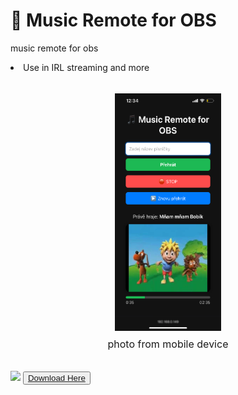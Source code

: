 # 🎵 Music Remote for OBS
music remote for obs
<li>Use in IRL streaming and more</li><br>
<div style="text-align: center; margin-top: 1rem;">
<img src="Images/IMG_1803.png" style="height:380px; width: 170px;">
<p style="margin-top: 0.5rem; font-size: 1rem;">photo from mobile device</p></div><br>
<img src="Images/">
<button><a href="https://github.com/mongomangoCZcz/Music-Remote-for-OBS/releases/tag/current">Download Here</a></button>
